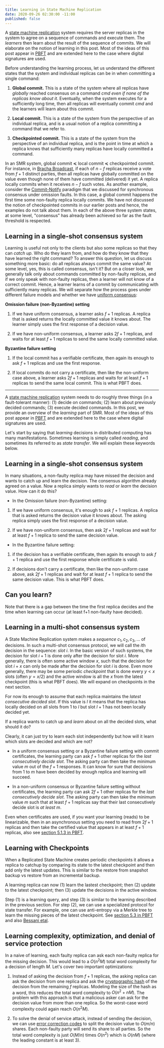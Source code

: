 ```yaml
---
title: Learning in State Machine Replication
date: 2020-09-26 02:30:00 -11:00
published: false
---
```


A [state machine replication](https://decentralizedthoughts.github.io/2019-10-15-consensus-for-state-machine-replication/) system requires the server replicas in the system to agree on a sequence of commands and execute them. The *learners* then learn about the result of the sequence of commits. We will elaborate on the notion of learning in this post. Most of the ideas of this post appear in [PBFT](https://www.microsoft.com/en-us/research/wp-content/uploads/2017/01/thesis-mcastro.pdf) and are extended here to the case where digital signatures are used.

Before understanding the learning process, let us understand the different states that the system and individual replicas can be in when committing a single command:

1. **Global commit.** This is a state of the system where all replicas have *globally* reached consensus on a command $cmd$ *even if none of the replicas know about it*. Eventually, when the system executes for a sufficiently long time, then all replicas will eventually commit $cmd$ and the learners will learn about this commit.

2. **Local commit.** This is a state of the system from the perspective of an individual replica, and is a usual notion of a replica committing a command that we refer to.

3. **Checkpointed commit.** This is a state of the system from the perspective of an individual replica, and is the point in time at which a replica knows that sufficiently many replicas have locally committed a command.

In an SMR system, global commit $\preccurlyeq$ local commit $\preccurlyeq$ checkpointed commit. For instance, in [Bracha Broadcast](https://decentralizedthoughts.github.io/2020-09-19-living-with-asynchrony-brachas-reliable-broadcast/), if each of $n-f$ replicas receive a vote from $f+1$ distinct parties, then all replicas have globally committed on the value even though none of them have committed (delivered) it yet. A replica locally commits when it receives $n-f$ such votes. As another example, consider the [Commit-Notify](https://decentralizedthoughts.github.io/2020-09-13-synchronous-consensus-omission-faults/) paradigm that we discussed for synchronous consensus under omission faults. In this case, a global commit happens the first time some non-faulty replica locally commits. We have not discussed the notion of checkpointed commits in our earlier posts and hence, the examples do not talk about them. In each of the above three system states, at some level, "consensus" has already been achieved so far as the fault threshold is respected.

## Learning in a single-shot consensus system

Learning is useful not only to the clients but also some replicas so that they can *catch up*. Who do they learn from, and how do they know that they have learned the right command? To answer this question, let us discuss something more basic: do all replicas always commit the same value? At some level, yes, this is called consensus, isn't it? But on a closer look, we generally talk only about commands committed by non-faulty replicas, and if we only speak with non-faulty replicas, then a learner will not know of a correct commit. Hence, a learner learns of a commit by communicating with sufficiently many replicas. We will separate how the process goes under different failure models and whether we have [uniform consensus](https://decentralizedthoughts.github.io/2019-06-26-defining-consensus/):

**Omission failure (non-Byzantine) setting**

1. If we have uniform consensus, a learner asks $f+1$ replicas. A replica that is asked returns the locally committed value it knows about. The learner simply uses the first response of a decision value. 

2. If we have non-uniform consensus, a learner asks $2f+1$ replicas, and waits for at least $f+1$ replicas to send the same locally committed value.  

**Byzantine failure setting**

1. If the local commit has a verifiable certificate, then again its enough to ask $f+1$ replicas and use the first response.

2. If local commits do not carry a certificate, then like the non-uniform case above, a learner asks $2f+1$ replicas and waits for at least $f+1$ replicas to send the same local commit. This is what PBFT does.

----------


A [state machine replication](https://decentralizedthoughts.github.io/2019-10-15-consensus-for-state-machine-replication/) system needs to do roughly three things (in a fault-tolerant manner): (1) decide on commands; (2) learn about previously decided commands; (3) execute decided commands. In this post, we provide an overview of the *learning* part of SMR. Most of the ideas of this post appear in [PBFT](https://www.microsoft.com/en-us/research/wp-content/uploads/2017/01/thesis-mcastro.pdf) and are extended here to the case where digital signatures are used.

Let's start by saying that *learning* decisions in distributed computing has many manifestations. Sometimes learning is simply called *reading*, and sometimes its referred to as *state transfer*. We will explain these keywords below.

## Learning in a single-shot consensus system

In many situations, a non-faulty replica may have missed the decision and wants to catch up and learn the decision. The consensus algorithm already agreed on a value. Now a replica simply wants to *read* or *learn* the decision value. How can it do this?

- In the Omission failure (non-Byzantine) setting:

1. If we have uniform consensus, it's enough to ask $f+1$ replicas. A replica that is asked returns the decision value it knows about. The asking replica simply uses the first response of a decision value. 

2. If we have non-uniform consensus, then ask $2f+1$ replicas and wait for at least $f+1$ replica to send the same decision value.  

- In the Byzantine failure setting:

1. if the decision has a verifiable certificate, then again its enough to ask $f+1$ replica and use the first response whole certificate is valid.

2. If decisions don't carry a certificate, then like the non-uniform case above, ask $2f+1$ replicas and wait for at least $f+1$ replica to send the same decision value. This is what PBFT does.

## Can you learn?

Note that there is a gap between the time the first replica decides and the time when learning can occur (at least f+1 non-faulty have decided). 


## Learning in a multi-shot consensus system

A State Machine Replication system makes a *sequence* $c_1,c_2,c_3,\dots$ of decisions. In such a multi-shot consensus protocol, we will call the $i$th decision in the sequence: *slot $i$*. In the basic version of such systems, the decision for slot $i+1$ is done only after the decision for slot $i$. More generally, there is often some active window $x$, such that the decision for slot $i+x$ can only be made after the decision for slot $i$ is done. Even more generally, there may be some periodic *checkpoint* that is done every $y<x$ slots (often $y=x/2)$ and the active window is all the $x$ from the latest checkpoint (this is what PBFT does). We will expand on checkpoints in the next section.

For now its enough to assume that each replica maintains the *latest consecutive decided slot*. If this value is $l$ it means that the replica has locally decided on all slots from 1 to $l$ but slot $l+1$ has not been locally decided yet. 

If a replica wants to catch up and *learn* about on all the decided slots, what should it do?

Clearly, it can just try to learn each slot independently but how will it learn which slots are decided and which are not?

- In a uniform consensus setting or a Byzantine failure setting with commit certificates, the learning party can ask $f+1$ other replicas for the *last consecutively decide slot*. The asking party can then take the minimum value $m$ out of the $f+1$ responses. It can know for sure that decisions from 1 to $m$ have been decided by enough replica and learning will succeed.

- In a non-uniform consensus or Byzantine failure setting without certificates, the learning party can ask $2f+1$ other replicas for the *last consecutively decide slot*. The asking party can then take the minimum value $m$ such that at least $f+1$ replicas say that their last consecutively decide slot is *at least* $m$.


Even when certificates are used, if you want your learning (reads) to be linearizable, then in an asynchronous setting you need to read from $2f+1$ replicas and then take the certified value that appears in at least $f+1$ replicas, also see [section 5.1.3 in PBFT](https://www.microsoft.com/en-us/research/wp-content/uploads/2017/01/thesis-mcastro.pdf).

## Learning with Checkpoints

When a Replicated State Machine creates periodic checkpoints it allows a replica to catchup by comparing its state to the latest checkpoint and then add only the latest updates. This is similar to the restore from snapshot backup vs restore from an incremental backup.

A learning replica can now (1) learn the lastest checkpoint; then (2) update to the latest checkpoint; then (3) update the decisions in the active window.

Step (1) is a learning query, and step (3) is similar to the learning described in the previous section. For step (2), we can use a specialized protocol for state transfer. For example, one can use anti-entropy via a Merkle tree to learn the missing pieces of the latest checkpoint. See [section 5.3 in PBFT](https://www.microsoft.com/en-us/research/wp-content/uploads/2017/01/thesis-mcastro.pdf) and also [Bessani etal](https://www.usenix.org/system/files/conference/atc13/atc13-bessani.pdf). 

## Learning complexity, optimization, and denial of service protection

In a naive of learning, each faulty replica can ask each non-faulty replica for the missing decision. This would lead to a  $O(n^2 M)$ total word complexity for a decision of length $M$. Let's cover two important optimizations:

1. Instead of asking the decision from $f+1$ replicas, the asking replica can ask the decision from one replica and ask the [cryptographic hash](https://decentralizedthoughts.github.io/2020-08-28-what-is-a-cryptographic-hash-function/) of the decision from the remaining $f$ replicas. Modeling the size of the hash as a word, this reduces the total word complexity to $O(n^2 + n M)$. The problem with this approach is that a malicious asker can ask for the decision value from more than one replica. So the worst-case word complexity could again reach $O(n^2 M)$.

2. To solve the denial of service attack, instead of sending the decision, we can use [error correction codes](https://users.ece.cmu.edu/~jwylie/pubs/CMU-PDL-03-104.pdf) to split the decision value to $O(m/n)$ shares. Each non-faulty party will send its share to all parties. So the total word complexity is just $O(M/n)$ times $O(n^2)$ which is $O(n M)$ (where the leading constant is at least 3).



